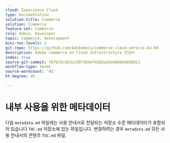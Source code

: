 ```yaml
---
cloud: Experience Cloud
type: Documentation
solution-title: Commerce
solution: Commerce
feature-set: Commerce
role: Admin, Developer
topic: Commerce, Development
mini-toc-levels: 2
git-repo: https://github.com/AdobeDocs/commerce-cloud-service.ko-KR
description: Adobe Commerce on Cloud Infrastructure 안내서
index: true
source-git-commit: 76fb33cd54c2307303ef43b6a26e9608d4038011
workflow-type: tm+mt
source-wordcount: '41'
ht-degree: 0%

---
```



# 내부 사용을 위한 메타데이터

다음 `metadata.md` 파일에는 사용 안내서로 전달되는 저장소 수준 메타데이터가 포함되어 있습니다 `TOC.md` 저장소에 있는 파일입니다. 변경하려는 경우 `metadata.md` 모든 사용 안내서의 콘텐츠 `TOC.md` 파일.
